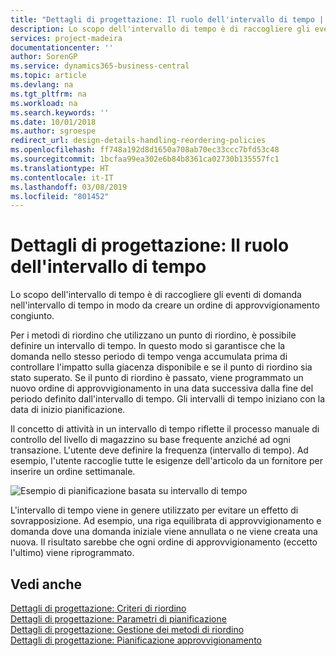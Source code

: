 ```yaml
---
title: "Dettagli di progettazione: Il ruolo dell'intervallo di tempo | Microsoft Docs"
description: Lo scopo dell'intervallo di tempo è di raccogliere gli eventi di domanda nell'intervallo di tempo in modo da creare un ordine di approvvigionamento congiunto.
services: project-madeira
documentationcenter: ''
author: SorenGP
ms.service: dynamics365-business-central
ms.topic: article
ms.devlang: na
ms.tgt_pltfrm: na
ms.workload: na
ms.search.keywords: ''
ms.date: 10/01/2018
ms.author: sgroespe
redirect_url: design-details-handling-reordering-policies
ms.openlocfilehash: ff748a192d8d1650a708ab70ec33ccc7bfd53c48
ms.sourcegitcommit: 1bcfaa99ea302e6b84b8361ca02730b135557fc1
ms.translationtype: HT
ms.contentlocale: it-IT
ms.lasthandoff: 03/08/2019
ms.locfileid: "801452"
---
```

# <a name="design-details-the-role-of-the-time-bucket"></a>Dettagli di progettazione: Il ruolo dell'intervallo di tempo
Lo scopo dell'intervallo di tempo è di raccogliere gli eventi di domanda nell'intervallo di tempo in modo da creare un ordine di approvvigionamento congiunto.  

 Per i metodi di riordino che utilizzano un punto di riordino, è possibile definire un intervallo di tempo. In questo modo si garantisce che la domanda nello stesso periodo di tempo venga accumulata prima di controllare l'impatto sulla giacenza disponibile e se il punto di riordino sia stato superato. Se il punto di riordino è passato, viene programmato un nuovo ordine di approvvigionamento in una data successiva dalla fine del periodo definito dall'intervallo di tempo. Gli intervalli di tempo iniziano con la data di inizio pianificazione.  

 Il concetto di attività in un intervallo di tempo riflette il processo manuale di controllo del livello di magazzino su base frequente anziché ad ogni transazione. L'utente deve definire la frequenza (intervallo di tempo). Ad esempio, l'utente raccoglie tutte le esigenze dell'articolo da un fornitore per inserire un ordine settimanale.  

 ![Esempio di pianificazione basata su intervallo di tempo](media/nav_app_supply_planning_2_reorder_cycle.png "Esempio di pianificazione basata su intervallo di tempo")  

 L'intervallo di tempo viene in genere utilizzato per evitare un effetto di sovrapposizione. Ad esempio, una riga equilibrata di approvvigionamento e domanda dove una domanda iniziale viene annullata o ne viene creata una nuova. Il risultato sarebbe che ogni ordine di approvvigionamento (eccetto l'ultimo) viene riprogrammato.  

## <a name="see-also"></a>Vedi anche  
 [Dettagli di progettazione: Criteri di riordino](design-details-reordering-policies.md)   
 [Dettagli di progettazione: Parametri di pianificazione](design-details-planning-parameters.md)   
 [Dettagli di progettazione: Gestione dei metodi di riordino](design-details-handling-reordering-policies.md)   
 [Dettagli di progettazione: Pianificazione approvvigionamento](design-details-supply-planning.md)
